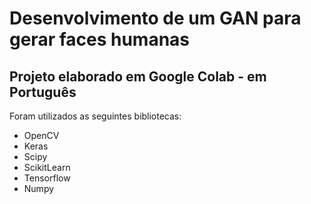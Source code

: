 # Desenvolvimento de um GAN para gerar faces humanas
## Projeto elaborado em Google Colab - em Português

Foram utilizados as seguintes bibliotecas:

- OpenCV
- Keras
- Scipy
- ScikitLearn
- Tensorflow
- Numpy
